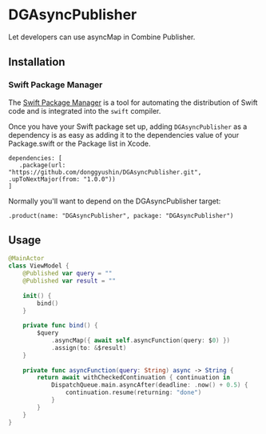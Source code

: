 # DGAsyncPublisher
Let developers can use asyncMap in Combine Publisher.


## Installation

### Swift Package Manager

The [Swift Package Manager](https://www.swift.org/documentation/package-manager/) is a tool for automating the distribution of Swift code and is integrated into the `swift` compiler.

Once you have your Swift package set up, adding `DGAsyncPublisher` as a dependency is as easy as adding it to the dependencies value of your Package.swift or the Package list in Xcode.

```
dependencies: [
   .package(url: "https://github.com/donggyushin/DGAsyncPublisher.git", .upToNextMajor(from: "1.0.0"))
]
```

Normally you'll want to depend on the DGAsyncPublisher target:

```
.product(name: "DGAsyncPublisher", package: "DGAsyncPublisher")
```

## Usage
```swift
@MainActor
class ViewModel {
    @Published var query = ""
    @Published var result = ""
    
    init() {
        bind()
    }
    
    private func bind() {
        $query
            .asyncMap({ await self.asyncFunction(query: $0) })
            .assign(to: &$result)
    }
    
    private func asyncFunction(query: String) async -> String {
        return await withCheckedContinuation { continuation in
            DispatchQueue.main.asyncAfter(deadline: .now() + 0.5) {
                continuation.resume(returning: "done")
            }
        }
    }
}
```